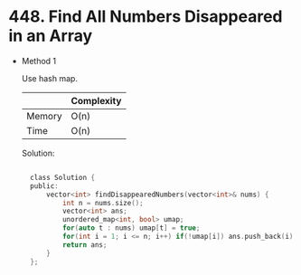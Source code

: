 # 448. Find All Numbers Disappeared in an Array

- Method 1

  Use hash map.

  |        | Complexity |
  | ------ | ---------- |
  | Memory | O(n)       |
  | Time   | O(n)       |

  Solution:

  ```h

    class Solution {
    public:
        vector<int> findDisappearedNumbers(vector<int>& nums) {
            int n = nums.size();
            vector<int> ans;
            unordered_map<int, bool> umap;
            for(auto t : nums) umap[t] = true;
            for(int i = 1; i <= n; i++) if(!umap[i]) ans.push_back(i);
            return ans;
        }
    };

  ```

<!-- - Method 2

    This is another method.

    | |   Complexity  |
    | ----------- | ----------- |
    |  Memory     | O(n) |
    |      Time       |  O(n) |


    Solution:

    ``` h



    ```

- Additional Knowledge:

    Here are some additional knowledge.



<br> -->
